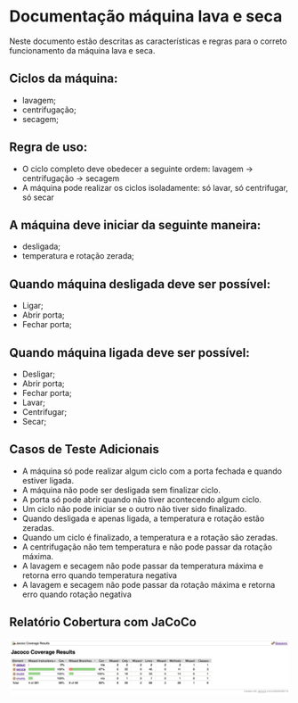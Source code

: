 # Documentação máquina lava e seca

Neste documento estão descritas as características e regras para o correto funcionamento da máquina lava e seca.

## Ciclos da máquina: 
  - lavagem;
  - centrifugação;
  - secagem;

## Regra de uso:
  - O ciclo completo deve obedecer a seguinte ordem: lavagem -> centrifugação -> secagem
  - A máquina pode realizar os ciclos isoladamente: só lavar, só centrifugar, só secar

## A máquina deve iniciar da seguinte maneira:
  - desligada;
  - temperatura e rotação zerada;

## Quando máquina desligada deve ser possível:
  - Ligar;
  - Abrir porta;
  - Fechar porta;

## Quando máquina ligada deve ser possível:
  - Desligar;
  - Abrir porta;
  - Fechar porta;
  - Lavar;
  - Centrifugar; 
  - Secar; 

## Casos de Teste Adicionais
- A máquina só pode realizar algum ciclo com a porta fechada e quando estiver ligada.
- A máquina não pode ser desligada sem finalizar ciclo.
- A porta só pode abrir quando não tiver acontecendo algum ciclo.
- Um ciclo não pode iniciar se o outro não tiver sido finalizado.
- Quando desligada e apenas ligada, a temperatura e rotação estão zeradas.
- Quando um ciclo é finalizado, a temperatura e a rotação são zeradas.
- A centrifugação não tem temperatura e não pode passar da rotação máxima.
- A lavagem e secagem não pode passar da temperatura máxima e retorna erro quando temperatura negativa
- A lavagem e secagem não pode passar da rotação máxima e retorna erro quando rotação negativa

## Relatório Cobertura com JaCoCo
![](Relatorio_Cobertura_JaCoCo.png)